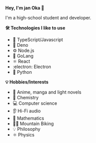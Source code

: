 **Hey, I'm jan Oka :wave:**

I'm a high-school student and developer.

**:hammer_and_wrench: Technologies I like to use**
  -  :scroll: TypeScript/Javascript
  -  :sauropod: Deno
  -  :gear: Node.js
  -  :dash: GoLang
  -  :atom_symbol: React 
  -  :electron: Electron
  -  :snake: Python
  

**:bulb: Hobbies/Interests**
  -  :eyes: Anime, manga and light novels
  -  :test_tube: Chemistry
  -  :computer: Computer science
  -  :ear: Hi-Fi audio
  -  :1234: Mathematics
  -  :mountain_biking_man: Mountain Biking
  -  :bulb: Philosophy
  -  :atom_symbol: Physics
